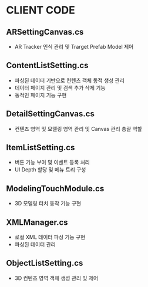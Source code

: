 # CLIENT CODE
## ARSettingCanvas.cs
+ AR Tracker 인식 관리 및 Trarget Prefab Model 제어
## ContentListSetting.cs
+ 파싱된 데이터 기반으로 컨텐츠 객체 동적 생성 관리
+ 데이터 페이지 관리 및 검색 추가 삭제 기능
+ 동적인 페이지 기능 구현 
## DetailSettingCanvas.cs
+ 컨텐츠 영역 및 모델링 영역 관리 및 Canvas 관리 총괄 역할 
## ItemListSetting.cs
+ 버튼 기능 부여 및 이벤트 등록 처리
+ UI Depth 할당 및 메뉴 트리 구성
## ModelingTouchModule.cs
+ 3D 모델링 터치 동작 기능 구현 
## XMLManager.cs
+ 로컬 XML 데이터 파싱 기능 구현
+ 파싱된 데이터 관리 
## ObjectListSetting.cs
+ 3D 컨텐츠 영역 객체 생성 관리 및 제어 






